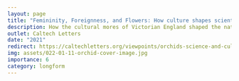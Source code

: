 ```yaml
---
layout: page
title: "Femininity, Foreignness, and Flowers: How culture shapes scientific discovery"
description: How the cultural mores of Victorian England shaped the natural history of the bee orchid. NAS Schmidt Excellence in Science Communication winning submission.
outlet: Caltech Letters
date: "2021"
redirect: https://caltechletters.org/viewpoints/orchids-science-and-culture
img: assets/022-01-11-orchid-cover-image.jpg
importance: 6
category: longform
---
```

